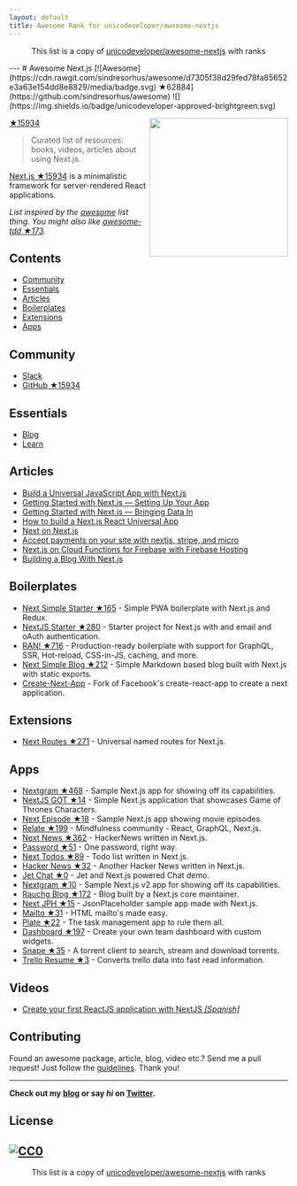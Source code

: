 ```yaml
---
layout: default
title: Awesome Rank for unicodeveloper/awesome-nextjs
---
```


<p align="center">
	This list is a copy of <a href="https://github.com/unicodeveloper/awesome-nextjs">unicodeveloper/awesome-nextjs</a> with ranks
</p>
---
# Awesome Next.js [![Awesome](https://cdn.rawgit.com/sindresorhus/awesome/d7305f38d29fed78fa85652e3a63e154dd8e8829/media/badge.svg) ★62884](https://github.com/sindresorhus/awesome) ![](https://img.shields.io/badge/unicodeveloper-approved-brightgreen.svg)

[<img src="https://rawgit.com/ooade/awesome-nextjs/master/nextjs-logo.svg" align="right" width="250"> ★15934](https://github.com/zeit/next.js)

> Curated list of resources: books, videos, articles about using Next.js.

[Next.js ★15934](https://github.com/zeit/next.js) is a minimalistic framework for server-rendered React applications.

*List inspired by the [awesome](https://github.com/sindresorhus/awesome) list thing. You might also like [awesome-tdd ★173](https://github.com/unicodeveloper/awesome-tdd).*

## Contents
- [Community](#community)
- [Essentials](#essentials)
- [Articles](#articles)
- [Boilerplates](#boilerplates)
- [Extensions](#extensions)
- [Apps](#apps)

## Community
* [Slack](https://zeit.chat)
* [GitHub ★15934](https://github.com/zeit/next.js)

## Essentials
* [Blog](https://zeit.co/blog/next)
* [Learn](https://learnnextjs.com/)

## Articles
 * [Build a Universal JavaScript App with Next.js](https://auth0.com/blog/building-universal-apps-with-nextjs)
 * [Getting Started with Next.js — Setting Up Your App](https://labs.redantler.com/getting-started-with-next-js-article-one-a1d9780ea9e0#.863nl4wnq)
 * [Getting Started with Next.js — Bringing Data In](https://labs.redantler.com/getting-started-with-next-js-bringing-data-in-bf40558698e2#.twjv5xk5w)
 * [How to build a Next.js React Universal App](https://medium.com/cosmicjs/how-to-build-a-next-js-react-universal-app-e610a0bc2124#.b8ayt9f39)
 * [Next on Next.js](https://jsmantra.com/next-on-next-js-1a134505f346#.sf2f64u4r)
 * [Accept payments on your site with nextjs, stripe, and micro](https://hackernoon.com/accept-payments-on-your-site-with-nextjs-stripe-and-micro-371de95b22d5?source=activity---post_recommended)
 * [Next.js on Cloud Functions for Firebase with Firebase Hosting](https://medium.com/@jthegedus/next-js-on-cloud-functions-for-firebase-with-firebase-hosting-7911465298f2)
 * [Building a Blog With Next.js](https://timber.io/blog/building-a-blog-with-next-js)


## Boilerplates
* [Next Simple Starter ★165](https://github.com/ooade/NextSimpleStarter) - Simple PWA boilerplate with Next.js and Redux.
* [NextJS Starter ★280](https://github.com/iaincollins/nextjs-starter) - Starter project for Next.js with and email and oAuth authentication.
* [RAN! ★716](https://github.com/sly777/ran) - Production-ready boilerplate with support for GraphQL, SSR, Hot-reload, CSS-in-JS, caching, and more.
* [Next Simple Blog ★212](https://github.com/tscanlin/next-blog) - Simple Markdown based blog built with Next.js with static exports.
* [Create-Next-App](https://open.segment.com/create-next-app) - Fork of Facebook's create-react-app to create a next application.

## Extensions
* [Next Routes ★271](https://github.com/fridays/next-routes) - Universal named routes for Next.js.

## Apps
* [Nextgram ★468](https://github.com/zeit/nextgram) - Sample Next.js app for showing off its capabilities.
* [NextJS GOT ★14](https://github.com/auth0-blog/nextjs-got) - Simple Next.js application that showcases Game of Thrones Characters.
* [Next Episode ★18](https://github.com/timneutkens/next-episode) - Sample Next.js app showing movie episodes.
* [Relate ★199](https://github.com/RelateNow/relate) - Mindfulness community - React, GraphQL, Next.js.
* [Next News ★362](https://github.com/now-examples/next-news) - HackerNews written in Next.js.
* [Password ★51](https://github.com/dotcypress/password) - One password, right way.
* [Next Todos ★89](https://github.com/lipp/next-todos) - Todo list written in Next.js.
* [Hacker News ★32](https://github.com/lipp/hackernews) - Another Hacker News written in Next.js.
* [Jet Chat ★0](https://github.com/lipp/jet-chat) - Jet and Next.js powered Chat demo.
* [Nextgram ★10](https://github.com/arunoda/nextgram) - Sample Next.js v2 app for showing off its capabilities.
* [Rauchg Blog ★172](https://github.com/rauchg/blog) - Blog built by a Next.js core maintainer.
* [Next JPH ★15](https://github.com/renatorib/next-jph) - JsonPlaceholder sample app made with Next.js.
* [Mailto ★31](https://github.com/dawsbot/mailto) - HTML mailto's made easy.
* [Plate ★22](https://github.com/knipferrc/plate) - The task management app to rule them all.
* [Dashboard ★197](https://github.com/danielbayerlein/dashboard) - Create your own team dashboard with custom widgets.
* [Snape ★35](https://github.com/ritz078/snape) - A torrent client to search, stream and download torrents. 
* [Trello Resume ★3](https://github.com/juliandavidmr/TrelloResume) - Converts trello data into fast read information.

## Videos

* [Create your first ReactJS application with NextJS _[Spanish]_](https://www.youtube.com/watch?v=-7Ft5LxPeWs)

## Contributing
Found an awesome package, article, blog, video etc.? Send me a pull request! Just follow the [guidelines](https://github.com/unicodeveloper/awesome-nextjs/blob/master//CONTRIBUTING.md). Thank you!

---
**Check out my [blog](https://goodheads.io) or say *hi* on [Twitter](https://twitter.com/unicodeveloper).**

## License
[![CC0](http://mirrors.creativecommons.org/presskit/buttons/88x31/svg/cc-zero.svg)](http://creativecommons.org/publicdomain/zero/1.0/)
---
<p align="center">
	This list is a copy of <a href="https://github.com/unicodeveloper/awesome-nextjs">unicodeveloper/awesome-nextjs</a> with ranks
</p>
